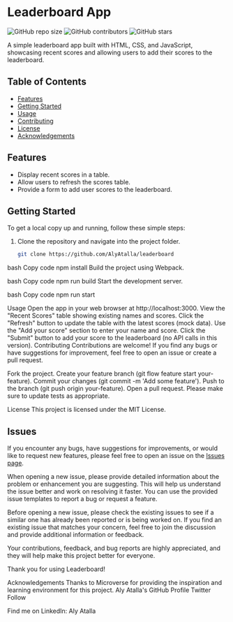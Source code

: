 # Leaderboard App

![GitHub repo size](https://img.shields.io/github/repo-size/AlyAtalla/Leaderboard)
![GitHub contributors](https://img.shields.io/github/contributors/AlyAtalla/Leaderboard)
![GitHub stars](https://img.shields.io/github/stars/AlyAtalla/Leaderboard?style=social)

A simple leaderboard app built with HTML, CSS, and JavaScript, showcasing recent scores and allowing users to add their scores to the leaderboard.

## Table of Contents

- [Features](#features)
- [Getting Started](#getting-started)
- [Usage](#usage)
- [Contributing](#contributing)
- [License](#license)
- [Acknowledgements](#acknowledgements)

## Features

- Display recent scores in a table.
- Allow users to refresh the scores table.
- Provide a form to add user scores to the leaderboard.

## Getting Started

To get a local copy up and running, follow these simple steps:

1. Clone the repository and navigate into the project folder.
   ```bash
   git clone https://github.com/AlyAtalla/leaderboard

bash
Copy code
npm install
Build the project using Webpack.

bash
Copy code
npm run build
Start the development server.

bash
Copy code
npm run start

Usage
Open the app in your web browser at http://localhost:3000.
View the "Recent Scores" table showing existing names and scores.
Click the "Refresh" button to update the table with the latest scores (mock data).
Use the "Add your score" section to enter your name and score.
Click the "Submit" button to add your score to the leaderboard (no API calls in this version).
Contributing
Contributions are welcome! If you find any bugs or have suggestions for improvement, feel free to open an issue or create a pull request.

Fork the project.
Create your feature branch (git flow feature start your-feature).
Commit your changes (git commit -m 'Add some feature').
Push to the branch (git push origin your-feature).
Open a pull request.
Please make sure to update tests as appropriate.

License
This project is licensed under the MIT License.

## Issues

If you encounter any bugs, have suggestions for improvements, or would like to request new features, please feel free to open an issue on the [Issues page](https://github.com/AlyAtalla/Leaderboard/issues).

When opening a new issue, please provide detailed information about the problem or enhancement you are suggesting. This will help us understand the issue better and work on resolving it faster. You can use the provided issue templates to report a bug or request a feature.

Before opening a new issue, please check the existing issues to see if a similar one has already been reported or is being worked on. If you find an existing issue that matches your concern, feel free to join the discussion and provide additional information or feedback.

Your contributions, feedback, and bug reports are highly appreciated, and they will help make this project better for everyone.

Thank you for using Leaderboard!


Acknowledgements
Thanks to Microverse for providing the inspiration and learning environment for this project.
Aly Atalla's GitHub Profile
Twitter Follow

Find me on LinkedIn: Aly Atalla